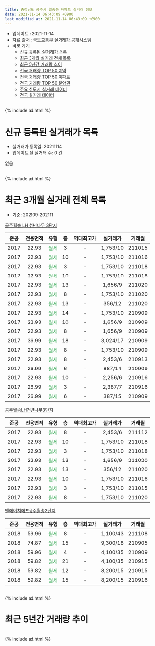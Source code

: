 ```yaml
---
title: 충청남도 공주시 월송동 아파트 실거래 정보
date: 2021-11-14 06:43:09 +0900
last_modified_at: 2021-11-14 06:43:09 +0900
---
```


* 업데이트 : 2021-11-14
* 자료 출처 : [국토교통부 실거래가 공개시스템](http://rt.molit.go.kr)
* 바로 가기
    * [신규 등록된 실거래가 목록](#신규-등록된-실거래가-목록)
    * [최근 3개월 실거래 전체 목록](#최근-3개월-실거래-전체-목록)
    * [최근 5년간 거래량 추이](#최근-5년간-거래량-추이)
    * [전국 거래량 TOP 50 지역](https://inasie.github.io/apt-trade-info/최근-3개월-전국에서-가장-거래가-많이-발생한-지역)
    * [전국 거래량 TOP 50 아파트](https://inasie.github.io/apt-trade-info/최근-3개월-전국에서-가장-거래가-많이-발생한-아파트)
    * [전국 거래량 TOP 50 분양권](https://inasie.github.io/apt-trade-info/최근-3개월-전국에서-가장-거래가-많이-발생한-분양권)
    * [주요 신도시 실거래 데이터](https://inasie.github.io/apt-trade-info/주요-신도시)
    * [전국 실거래 데이터](https://inasie.github.io/apt-trade-info/전국)
<br>
{% include ad.html %}
<br>

# 신규 등록된 실거래가 목록
* 실거래가 등록일: 20211114
* 업데이트 된 실거래 수: 0 건

없음

<br>
{% include ad.html %}
<br>

# 최근 3개월 실거래 전체 목록
* 기준: 202109-202111


[공주월송 LH 천년나무 3단지](https://search.naver.com/search.naver?query=%EC%B6%A9%EC%B2%AD%EB%82%A8%EB%8F%84+%EA%B3%B5%EC%A3%BC%EC%8B%9C+%EC%9B%94%EC%86%A1%EB%8F%99+%EA%B3%B5%EC%A3%BC%EC%9B%94%EC%86%A1+LH+%EC%B2%9C%EB%85%84%EB%82%98%EB%AC%B4+3%EB%8B%A8%EC%A7%80)

|준공|전용면적|유형|층|역대최고가|실거래가|거래월|
|:---:|:---:|:---:|:---:|:---:|:---:|:---:|
|2017|22.93|<span style="color:#34a853">월세</span>|3|<span style="color:#444444">-</span>|1,753/10|211015|
|2017|22.93|<span style="color:#34a853">월세</span>|10|<span style="color:#444444">-</span>|1,753/10|211016|
|2017|22.93|<span style="color:#34a853">월세</span>|3|<span style="color:#444444">-</span>|1,753/10|211018|
|2017|22.93|<span style="color:#34a853">월세</span>|10|<span style="color:#444444">-</span>|1,753/10|211018|
|2017|22.93|<span style="color:#34a853">월세</span>|13|<span style="color:#444444">-</span>|1,656/9|211020|
|2017|22.93|<span style="color:#34a853">월세</span>|8|<span style="color:#444444">-</span>|1,753/10|211020|
|2017|22.93|<span style="color:#34a853">월세</span>|13|<span style="color:#444444">-</span>|356/12|211020|
|2017|22.93|<span style="color:#34a853">월세</span>|14|<span style="color:#444444">-</span>|1,753/10|210909|
|2017|22.93|<span style="color:#34a853">월세</span>|10|<span style="color:#444444">-</span>|1,656/9|210909|
|2017|22.93|<span style="color:#34a853">월세</span>|8|<span style="color:#444444">-</span>|1,656/9|210909|
|2017|36.99|<span style="color:#34a853">월세</span>|18|<span style="color:#444444">-</span>|3,024/17|210909|
|2017|22.93|<span style="color:#34a853">월세</span>|8|<span style="color:#444444">-</span>|1,753/10|210909|
|2017|22.93|<span style="color:#34a853">월세</span>|8|<span style="color:#444444">-</span>|2,453/6|210913|
|2017|26.99|<span style="color:#34a853">월세</span>|6|<span style="color:#444444">-</span>|887/14|210909|
|2017|22.93|<span style="color:#34a853">월세</span>|10|<span style="color:#444444">-</span>|2,256/6|210916|
|2017|26.99|<span style="color:#34a853">월세</span>|3|<span style="color:#444444">-</span>|2,387/7|210916|
|2017|26.99|<span style="color:#34a853">월세</span>|6|<span style="color:#444444">-</span>|387/15|210909|

[공주월송LH천년나무3단지](https://search.naver.com/search.naver?query=%EC%B6%A9%EC%B2%AD%EB%82%A8%EB%8F%84+%EA%B3%B5%EC%A3%BC%EC%8B%9C+%EC%9B%94%EC%86%A1%EB%8F%99+%EA%B3%B5%EC%A3%BC%EC%9B%94%EC%86%A1LH%EC%B2%9C%EB%85%84%EB%82%98%EB%AC%B43%EB%8B%A8%EC%A7%80)

|준공|전용면적|유형|층|역대최고가|실거래가|거래월|
|:---:|:---:|:---:|:---:|:---:|:---:|:---:|
|2017|22.93|<span style="color:#34a853">월세</span>|8|<span style="color:#444444">-</span>|2,453/6|211112|
|2017|22.93|<span style="color:#34a853">월세</span>|10|<span style="color:#444444">-</span>|1,753/10|211018|
|2017|22.93|<span style="color:#34a853">월세</span>|3|<span style="color:#444444">-</span>|1,753/10|211018|
|2017|22.93|<span style="color:#34a853">월세</span>|13|<span style="color:#444444">-</span>|1,656/9|211020|
|2017|22.93|<span style="color:#34a853">월세</span>|13|<span style="color:#444444">-</span>|356/12|211020|
|2017|22.93|<span style="color:#34a853">월세</span>|10|<span style="color:#444444">-</span>|1,753/10|211016|
|2017|22.93|<span style="color:#34a853">월세</span>|3|<span style="color:#444444">-</span>|1,753/10|211015|
|2017|22.93|<span style="color:#34a853">월세</span>|8|<span style="color:#444444">-</span>|1,753/10|211020|

[엔에이치에프공주월송2단지](https://search.naver.com/search.naver?query=%EC%B6%A9%EC%B2%AD%EB%82%A8%EB%8F%84+%EA%B3%B5%EC%A3%BC%EC%8B%9C+%EC%9B%94%EC%86%A1%EB%8F%99+%EC%97%94%EC%97%90%EC%9D%B4%EC%B9%98%EC%97%90%ED%94%84%EA%B3%B5%EC%A3%BC%EC%9B%94%EC%86%A12%EB%8B%A8%EC%A7%80)

|준공|전용면적|유형|층|역대최고가|실거래가|거래월|
|:---:|:---:|:---:|:---:|:---:|:---:|:---:|
|2018|59.96|<span style="color:#34a853">월세</span>|8|<span style="color:#444444">-</span>|1,100/43|211108|
|2018|74.87|<span style="color:#34a853">월세</span>|15|<span style="color:#444444">-</span>|9,300/18|210905|
|2018|59.96|<span style="color:#34a853">월세</span>|4|<span style="color:#444444">-</span>|4,100/35|210909|
|2018|59.82|<span style="color:#34a853">월세</span>|21|<span style="color:#444444">-</span>|4,100/35|210915|
|2018|59.82|<span style="color:#34a853">월세</span>|12|<span style="color:#444444">-</span>|8,200/15|210915|
|2018|59.82|<span style="color:#34a853">월세</span>|15|<span style="color:#444444">-</span>|8,200/15|210916|


<br>
{% include ad.html %}
<br>

# 최근 5년간 거래량 추이


<div style="width:100%;">
    <canvas id="deal_progress" height="200"></canvas>
</div>

<script>
new Chart(document.getElementById("deal_progress"), {
    type: 'line',
    data: {
        labels: ['201611','201612','201701','201702','201703','201704','201705','201706','201707','201708','201709','201710','201711','201712','201801','201802','201803','201804','201805','201806','201807','201808','201809','201810','201811','201812','201901','201902','201903','201904','201905','201906','201907','201908','201909','201910','201911','201912','202001','202002','202003','202004','202005','202006','202007','202008','202009','202010','202011','202012','202101','202102','202103','202104','202105','202106','202107','202108','202109','202110','202111'],
        datasets: [{
            label: '매매',
            pointRadius: 1,
            data: [0, 0, 0, 0, 0, 0, 0, 0, 0, 0, 0, 0, 0, 0, 0, 0, 0, 0, 0, 0, 0, 0, 0, 0, 0, 0, 0, 0, 0, 0, 0, 0, 0, 0, 0, 0, 0, 0, 0, 0, 0, 0, 0, 0, 0, 0, 0, 0, 0, 0, 0, 0, 0, 0, 0, 0, 0, 0, 0, 0, 0],
            borderColor: "rgba(255, 201, 14, 1)",
            backgroundColor: "rgba(255, 201, 14, 0.5)",
            fill: false,
            lineTension: 0
        },{
            label: '전월세',
            pointRadius: 1,
            data: [0, 0, 0, 0, 0, 0, 0, 0, 0, 1, 0, 1, 0, 0, 1, 0, 0, 0, 0, 0, 1, 2, 2, 0, 39, 60, 23, 2, 3, 8, 4, 0, 5, 2, 0, 1, 7, 0, 1, 3, 5, 2, 3, 4, 2, 2, 3, 2, 4, 0, 303, 1, 0, 2, 42, 6, 8, 4, 15, 14, 2],
            borderColor: "rgba(0, 141, 185, 1)",
            backgroundColor: "rgba(0, 141, 185, 0.5)",
            fill: false,
            lineTension: 0
        }
        ]
    },
    options: {
        responsive: true,
        title: {
            display: false
        },
        tooltips: {
            mode: 'index',
            intersect: false
        },
        hover: {
            mode: 'nearest',
            intersect: true
        },
        scales: {
            xAxes: [{
                display: true,
                scaleLabel: {
                    display: true,
                    labelString: '년/월'
                }
            }],
            yAxes: [{
                display: true,
                ticks: {
                    suggestedMin: 0,
                },
                scaleLabel: {
                    display: true,
                    labelString: '실거래 수'
                }
            }]
        }
    }
});

</script>


<br>
{% include ad.html %}
<br>

